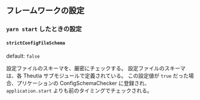 ## フレームワークの設定

### `yarn start` したときの設定
#### `strictConfigFileSchema`
default: `false`

設定ファイルのスキーマを、厳密にチェックする。
設定ファイルのスキーマは、各 Theutia サブモジュールで定義されている。
この設定値が `true` だった場合、プリケーションの ConfigSchemaChecker に登録され、`application.start` よりも前のタイミングでチェックされる。
